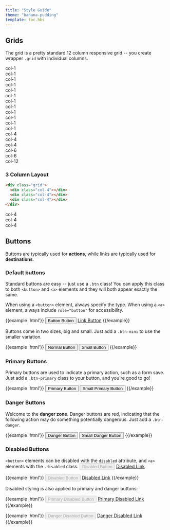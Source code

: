 ```yaml
---
title: "Style Guide"
theme: "banana-pudding"
template: toc.hbs
---
```


## Grids

The grid is a pretty standard 12 column responsive grid -- you create wrapper `.grid` with individual columns.

<div class="grid">
  <div class="col-1">
    <div class="box">col-1</div>
  </div>
  <div class="col-1">
    <div class="box">col-1</div>
  </div>
  <div class="col-1">
    <div class="box">col-1</div>
  </div>
  <div class="col-1">
    <div class="box">col-1</div>
  </div>
  <div class="col-1">
    <div class="box">col-1</div>
  </div>
  <div class="col-1">
    <div class="box">col-1</div>
  </div>
  <div class="col-1">
    <div class="box">col-1</div>
  </div>
  <div class="col-1">
    <div class="box">col-1</div>
  </div>
  <div class="col-1">
    <div class="box">col-1</div>
  </div>
  <div class="col-1">
    <div class="box">col-1</div>
  </div>
  <div class="col-1">
    <div class="box">col-1</div>
  </div>
  <div class="col-1">
    <div class="box">col-1</div>
  </div>
  <div class="col-4">
    <div class="box">col-4</div>
  </div>
  <div class="col-4">
    <div class="box">col-4</div>
  </div>
  <div class="col-4">
    <div class="box">col-4</div>
  </div>
  <div class="col-6">
    <div class="box">col-6</div>
  </div>
  <div class="col-6">
    <div class="box">col-6</div>
  </div>
  <div class="col-12">
    <div class="box">col-12</div>
  </div>
</div>

### 3 Column Layout

```html
<div class="grid">
  <div class="col-4"></div>
  <div class="col-4"></div>
  <div class="col-4"></div>
</div>
```

<div class="grid">
  <div class="col-4">
    <div class="box">col-4</div>
  </div>
  <div class="col-4">
    <div class="box">col-4</div>
  </div>
  <div class="col-4">
    <div class="box">col-4</div>
  </div>
</div>

## Buttons

Buttons are typically used for **actions**, while links are typically used for **destinations**.

### Default buttons

Standard buttons are easy -- just use a `.btn` class! You can apply this class to both `<button>` and `<a>` elements and they will both appear exactly the same.

When using a `<button>` element, always specify the type. When using a `<a>` element, always include `role="button"` for accessibility.

{{example 'html'}}
<button type="button" class="btn">Button Button</button>
<a class="btn" href="#" role="button">Link Button</a>
{{/example}}

Buttons come in two sizes, big and small. Just add a `.btn-mini` to use the smaller variation.

{{example 'html'}}
<button type="button" class="btn">Normal Button</button>
<button type="button" class="btn btn-mini">Small Button</button>
{{/example}}

### Primary Buttons

Primary buttons are used to indicate a primary action, such as a form save. Just add a `.btn-primary` class to your button, and you're good to go!

{{example 'html'}}
<button type="button" class="btn btn-primary">Primary Button</button>
<button type="button" class="btn btn-mini btn-primary">Small Primary Button</button>
{{/example}}

### Danger Buttons

Welcome to the **danger zone**. Danger buttons are red, indicating that the following action may do something potentially dangerous. Just add a `.btn-danger`.

{{example 'html'}}
<button type="button" class="btn btn-danger">Danger Button</button>
<button type="button" class="btn btn-mini btn-danger">Small Danger Button</button>
{{/example}}

### Disabled Buttons

`<button>` elements can be disabled with the `disabled` attribute, and `<a>` elements with the `.disabled` class.
<button type="button" class="btn" disabled>Disabled Button</button> <a href="#" class="btn disabled">Disabled Link</a>

{{example 'html'}}
<button type="button" class="btn" disabled>Disabled Button</button>
<a href="#" class="btn disabled">Disabled Link</a>
{{/example}}

Disabled styling is also applied to primary and danger buttons:

{{example 'html'}}
<button type="button" class="btn btn-primary" disabled>Primary Disabled Button</button>
<a href="#" class="btn btn-primary disabled">Primary Disabled Link</a>
{{/example}}

{{example 'html'}}
<button type="button" class="btn btn-danger" disabled>Danger Disabled Button</button>
<a href="#" class="btn btn-danger disabled">Danger Disabled Link</a>
{{/example}}